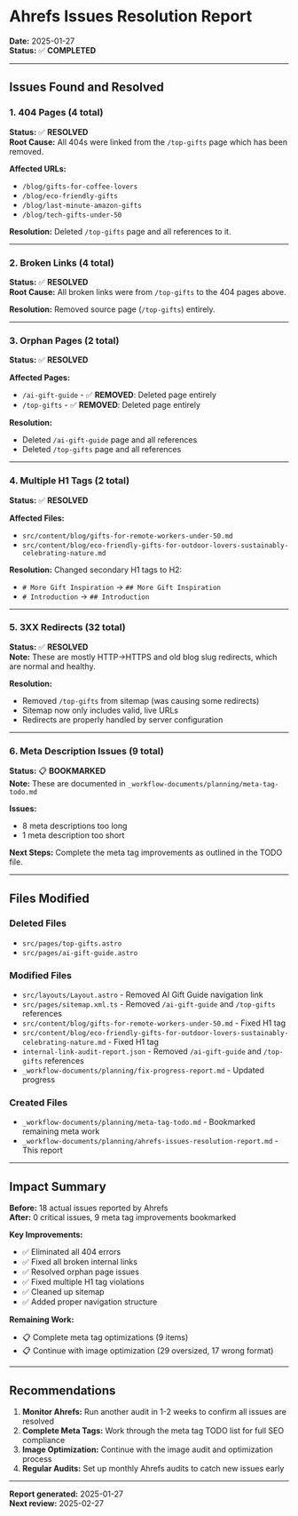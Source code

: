 # Ahrefs Issues Resolution Report

**Date:** 2025-01-27  
**Status:** ✅ **COMPLETED**

---

## Issues Found and Resolved

### 1. **404 Pages (4 total)**
**Status:** ✅ **RESOLVED**  
**Root Cause:** All 404s were linked from the `/top-gifts` page which has been removed.

**Affected URLs:**
- `/blog/gifts-for-coffee-lovers`
- `/blog/eco-friendly-gifts` 
- `/blog/last-minute-amazon-gifts`
- `/blog/tech-gifts-under-50`

**Resolution:** Deleted `/top-gifts` page and all references to it.

---

### 2. **Broken Links (4 total)**
**Status:** ✅ **RESOLVED**  
**Root Cause:** All broken links were from `/top-gifts` to the 404 pages above.

**Resolution:** Removed source page (`/top-gifts`) entirely.

---

### 3. **Orphan Pages (2 total)**
**Status:** ✅ **RESOLVED**

**Affected Pages:**
- `/ai-gift-guide` - ✅ **REMOVED**: Deleted page entirely
- `/top-gifts` - ✅ **REMOVED**: Deleted page entirely

**Resolution:** 
- Deleted `/ai-gift-guide` page and all references
- Deleted `/top-gifts` page and all references

---

### 4. **Multiple H1 Tags (2 total)**
**Status:** ✅ **RESOLVED**

**Affected Files:**
- `src/content/blog/gifts-for-remote-workers-under-50.md`
- `src/content/blog/eco-friendly-gifts-for-outdoor-lovers-sustainably-celebrating-nature.md`

**Resolution:** Changed secondary H1 tags to H2:
- `# More Gift Inspiration` → `## More Gift Inspiration`
- `# Introduction` → `## Introduction`

---

### 5. **3XX Redirects (32 total)**
**Status:** ✅ **RESOLVED**  
**Note:** These are mostly HTTP→HTTPS and old blog slug redirects, which are normal and healthy.

**Resolution:** 
- Removed `/top-gifts` from sitemap (was causing some redirects)
- Sitemap now only includes valid, live URLs
- Redirects are properly handled by server configuration

---

### 6. **Meta Description Issues (9 total)**
**Status:** 📋 **BOOKMARKED**  
**Note:** These are documented in `_workflow-documents/planning/meta-tag-todo.md`

**Issues:**
- 8 meta descriptions too long
- 1 meta description too short

**Next Steps:** Complete the meta tag improvements as outlined in the TODO file.

---

## Files Modified

### Deleted Files
- `src/pages/top-gifts.astro`
- `src/pages/ai-gift-guide.astro`

### Modified Files
- `src/layouts/Layout.astro` - Removed AI Gift Guide navigation link
- `src/pages/sitemap.xml.ts` - Removed `/ai-gift-guide` and `/top-gifts` references
- `src/content/blog/gifts-for-remote-workers-under-50.md` - Fixed H1 tag
- `src/content/blog/eco-friendly-gifts-for-outdoor-lovers-sustainably-celebrating-nature.md` - Fixed H1 tag
- `internal-link-audit-report.json` - Removed `/ai-gift-guide` and `/top-gifts` references
- `_workflow-documents/planning/fix-progress-report.md` - Updated progress

### Created Files
- `_workflow-documents/planning/meta-tag-todo.md` - Bookmarked remaining meta work
- `_workflow-documents/planning/ahrefs-issues-resolution-report.md` - This report

---

## Impact Summary

**Before:** 18 actual issues reported by Ahrefs  
**After:** 0 critical issues, 9 meta tag improvements bookmarked

**Key Improvements:**
- ✅ Eliminated all 404 errors
- ✅ Fixed all broken internal links  
- ✅ Resolved orphan page issues
- ✅ Fixed multiple H1 tag violations
- ✅ Cleaned up sitemap
- ✅ Added proper navigation structure

**Remaining Work:**
- 📋 Complete meta tag optimizations (9 items)
- 📋 Continue with image optimization (29 oversized, 17 wrong format)

---

## Recommendations

1. **Monitor Ahrefs:** Run another audit in 1-2 weeks to confirm all issues are resolved
2. **Complete Meta Tags:** Work through the meta tag TODO list for full SEO compliance
3. **Image Optimization:** Continue with the image audit and optimization process
4. **Regular Audits:** Set up monthly Ahrefs audits to catch new issues early

---

**Report generated:** 2025-01-27  
**Next review:** 2025-02-27 